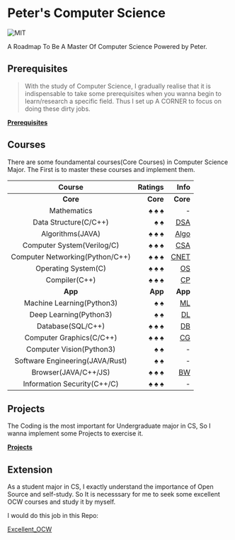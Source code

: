 # Peter's Computer Science

![MIT](https://img.shields.io/badge/License-MIT-red.svg)

 A Roadmap To Be A Master Of Computer Science Powered by Peter.

## Prerequisites

>With the study of Computer Science, I gradually realise that it is indispensable to take some prerequisites when you wanna begin to learn/research a specific field. Thus I set up A CORNER to focus on doing these dirty jobs.

[**Prerequisites**](https://github.com/PeterWrighten/Prerequisites)

## Courses

 There are some foundamental courses(Core Courses) in Computer Science Major. The First is to master these courses and implement them.

 Course| Ratings | Info
 :--:|--:|--:
| **Core** |**Core**|**Core**|
Mathematics| &spades; &spades; &spades;| -
Data Structure(C/C++)| &spades; &spades; | [DSA](./DataStructure/README.md)
Algorithms(JAVA) | &spades; &spades; &spades;  | [Algo](https://github.com/PeterWrighten/Algorithms)
Computer System(Verilog/C) | &spades; &spades; &spades;  | [CSA](https://github.com/PeterWrighten/ComputerSystem)
Computer Networking(Python/C++)  | &spades; &spades; &spades;  | [CNET](https://github.com/PeterWrighten/ComputerNetworking)
Operating System(C)  | &spades; &spades; &spades; | [OS](https://github.com/PeterWrighten/OperatingSystem)
Compiler(C++)  | &spades; &spades; &spades;  | [CP](https://github.com/PeterWrighten/Compiler)
|**App**|**App**|**App**|
Machine Learning(Python3)  | &spades; &spades;  | [ML](https://github.com/PeterWrighten/MachineLearning)
Deep Learning(Python3)  | &spades; &spades;  | [DL](https://github.com/PeterWrighten/DeepLearning)
Database(SQL/C++)  | &spades; &spades; &spades;  |  [DB](https://github.com/PeterWrighten/Database)
Computer Graphics(C/C++)| &spades; &spades; &spades; | [CG](https://github.com/PeterWrighten/Computer_Graphics)
Computer Vision(Python3)| &spades; &spades;| - 
Software Engineering(JAVA/Rust)| &spades; &spades;| -
Browser(JAVA/C++/JS)| &spades; &spades; &spades;|[BW](https://github.com/PeterWrighten/Peters_BrowserEngine)
Information Security(C++/C)| &spades; &spades; &spades;| -



## Projects
 The Coding is the most important for Undergraduate major in CS, So I wanna implement some Projects to exercise it.

 [**Projects**](https://github.com/PeterWrighten/Some_Proj)

## Extension
 As a student major in CS, I exactly understand the importance of Open Source and self-study.
 So It is necesssary for me to seek some excellent OCW courses and study it by myself.

 I would do this job in this Repo:

 [Excellent_OCW](https://github.com/PeterWrighten/Excellent_OCW)
